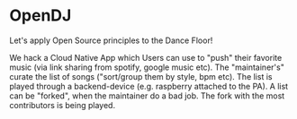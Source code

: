 # OpenDJ

Let's apply Open Source principles to the Dance Floor! 
 
We hack a Cloud Native App which Users can use to "push" their favorite music (via link sharing from spotify, google music etc). The "maintainer's"  curate the list of songs ("sort/group them by style, bpm etc). The list is played through a backend-device (e.g. raspberry attached to the PA). A list can be "forked", when the maintainer do a bad job. The fork with the most contributors is being played.  
